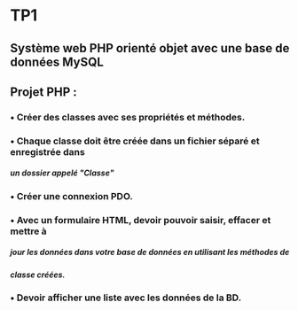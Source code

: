 # TP1

## Système web PHP orienté objet avec une base de données MySQL

## Projet PHP :

### • Créer des classes avec ses propriétés et méthodes.

### • Chaque classe doit être créée dans un fichier séparé et enregistrée dans

##### un dossier appelé "Classe"

### • Créer une connexion PDO.

### • Avec un formulaire HTML, devoir pouvoir saisir, effacer et mettre à

##### jour les données dans votre base de données en utilisant les méthodes de

##### classe créées.

### • Devoir afficher une liste avec les données de la BD.

